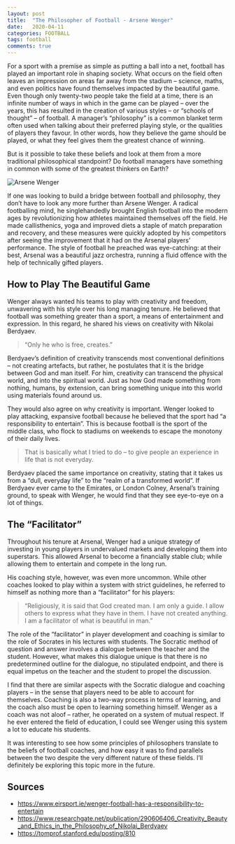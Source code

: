 ```yaml
---
layout: post
title:  "The Philosopher of Football - Arsene Wenger" 
date:   2020-04-11 
categories: FOOTBALL
tags: football
comments: true
---
```


For a sport with a premise as simple as putting a ball into a net, football has played an important role in shaping society. What occurs on the field often leaves an impression on areas far away from the stadium – science, maths, and even politics have found themselves impacted by the beautiful game. Even though only twenty-two people take the field at a time, there is an infinite number of ways in which in the game can be played – over the years, this has resulted in the creation of various styles – or “schools of thought” – of football. A manager’s “philosophy” is a common blanket term often used when talking about their preferred playing style, or the qualities of players they favour. In other words, how they believe the game should be played, or what they feel gives them the greatest chance of winning. 

But is it possible to take these beliefs and look at them from a more traditional philosophical standpoint? Do football managers have something in common with some of the greatest thinkers on Earth? 

<p class="full-width no-margin"><img src="https://www.arsenal.com/sites/default/files/styles/link_image_extra_large/public/images/wenger_trophies.jpg?auto=webp&itok=8rqSGHGj" alt="Arsene Wenger" align="center"/></p>

If one was looking to build a bridge between football and philosophy, they don’t have to look any more further than Arsene Wenger. A radical footballing mind, he singlehandedly brought English football into the modern ages by revolutionizing how athletes maintained themselves off the field. He made callisthenics, yoga and improved diets a staple of match preparation and recovery, and these measures were quickly adopted by his competitors after seeing the improvement that it had on the Arsenal players’ performance. The style of football he preached was eye-catching: at their best, Arsenal was a beautiful jazz orchestra, running a fluid offence with the help of technically gifted players.

## How to Play The Beautiful Game

Wenger always wanted his teams to play with creativity and freedom, unwavering with his style over his long managing tenure. He believed that football was something greater than a sport, a means of entertainment and expression. In this regard, he shared his views on creativity with Nikolai Berdyaev.

> “Only he who is free, creates.”

Berdyaev’s definition of creativity transcends most conventional definitions – not creating artefacts, but rather, he postulates that it is the bridge between God and man itself. For him, creativity can transcend the physical world, and into the spiritual world. Just as how God made something from nothing, humans, by extension, can bring something unique into this world using materials found around us. 

They would also agree on why creativity is important. Wenger looked to play attacking, expansive football because he believed that the sport had “a responsibility to entertain”. This is because football is the sport of the middle class, who flock to stadiums on weekends to escape the monotony of their daily lives. 

> That is basically what I tried to do – to give people an experience in life that is not everyday.

Berdyaev placed the same importance on creativity, stating that it takes us from a “dull, everyday life” to the “realm of a transformed world”. If Berdyaev ever came to the Emirates, or London Colney, Arsenal’s training ground, to speak with Wenger, he would find that they see eye-to-eye on a lot of things.

## The “Facilitator”

Throughout his tenure at Arsenal, Wenger had a unique strategy of investing in young players in undervalued markets and developing them into superstars. This allowed Arsenal to become a financially stable club; while allowing them to entertain and compete in the long run. 

His coaching style, however, was even more uncommon. While other coaches looked to play within a system with strict guidelines, he referred to himself as nothing more than a “facilitator” for his players:

> “Religiously, it is said that God created man. I am only a guide. I allow others to express what they have in them. I have not created anything. I am a facilitator of what is beautiful in man.”

The role of the “facilitator” in player development and coaching is similar to the role of Socrates in his lectures with students. The Socratic method of question and answer involves a dialogue between the teacher and the student. However, what makes this dialogue unique is that there is no predetermined outline for the dialogue, no stipulated endpoint, and there is equal impetus on the teacher and the student to propel the discussion. 

I find that there are similar aspects with the Socratic dialogue and coaching players – in the sense that players need to be able to account for themselves. Coaching is also a two-way process in terms of learning, and the coach also must be open to learning something himself. Wenger as a coach was not aloof – rather, he operated on a system of mutual respect. If he ever entered the field of education, I could see Wenger using this system a lot to educate his students.

It was interesting to see how some principles of philosophers translate to the beliefs of football coaches, and how easy it was to find parallels between the two despite the very different nature of these fields. I’ll definitely be exploring this topic more in the future. 

## Sources
- <a>https://www.eirsport.ie/wenger-football-has-a-responsibility-to-entertain</a>
- <a>https://www.researchgate.net/publication/290606406_Creativity_Beauty_and_Ethics_in_the_Philosophy_of_Nikolai_Berdyaev</a>
- <a>https://tomprof.stanford.edu/posting/810</a>
